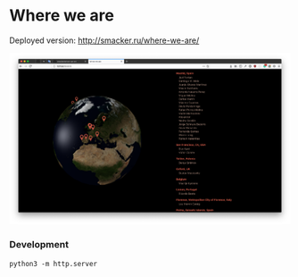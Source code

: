 # Where we are

Deployed version: http://smacker.ru/where-we-are/

![Screenshot](.github/screenshot.png)

### Development

```
python3 -m http.server
```
